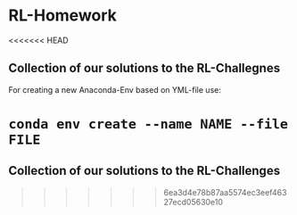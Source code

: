 # RL-Homework
<<<<<<< HEAD
## Collection of our solutions to the RL-Challegnes

For creating a new Anaconda-Env based on YML-file use:

```conda env create --name NAME --file FILE```
=======
## Collection of our solutions to the RL-Challenges
>>>>>>> 6ea3d4e78b87aa5574ec3eef46327ecd05630e10
